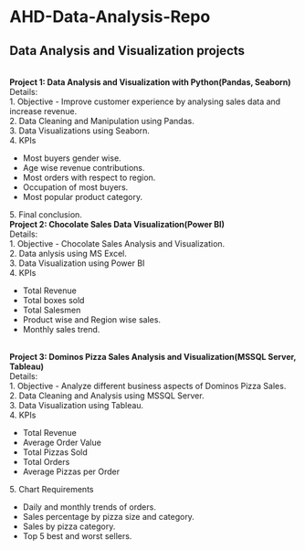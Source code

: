 # AHD-Data-Analysis-Repo
## Data Analysis and Visualization projects ##
<br>
<b>Project 1: Data Analysis and Visualization with Python(Pandas, Seaborn)</b>
</br>
Details:
<br>
1. Objective - Improve customer experience by analysing sales data and increase revenue.
</br>
2. Data Cleaning and Manipulation using Pandas.
<br>
3. Data Visualizations using Seaborn.
</br>
4. KPIs
<ul>
    <li>Most buyers gender wise.</li>
    <li>Age wise revenue contributions.</li>
    <li>Most orders with respect to region.</li>
    <li>Occupation of most buyers.</li>
    <li>Most popular product category.</li>
</ul>
5. Final conclusion.

<br>
<b>Project 2: Chocolate Sales Data Visualization(Power BI)</b>
</br>
Details:
<br>
1. Objective - Chocolate Sales Analysis and Visualization.
</br>
2. Data anlysis using MS Excel.
<br>
3. Data Visualization using Power BI
</br>
4. KPIs
<ul>
    <li>Total Revenue</li>
    <li>Total boxes sold</li>
    <li>Total Salesmen</li>
    <li>Product wise and Region wise sales.</li>
    <li>Monthly sales trend.</li>
</ul>
<br>
<b>Project 3: Dominos Pizza Sales Analysis and Visualization(MSSQL Server, Tableau)</b>
</br>
Details:
<br>
1. Objective - Analyze different business aspects of Dominos Pizza Sales.
</br>
2. Data Cleaning and Analysis using MSSQL Server.
<br>
3. Data Visualization using Tableau.
</br>
4. KPIs
<ul>
    <li>Total Revenue</li>
    <li>Average Order Value</li>
    <li>Total Pizzas Sold</li>
    <li>Total Orders</li>
    <li>Average Pizzas per Order</li>
</ul>
5. Chart Requirements
<ul>
    <li>Daily and monthly trends of orders.</li>
    <li>Sales percentage by pizza size and category.</li>
    <li>Sales by pizza category.</li>
    <li>Top 5 best and worst sellers.</li>
</ul>
